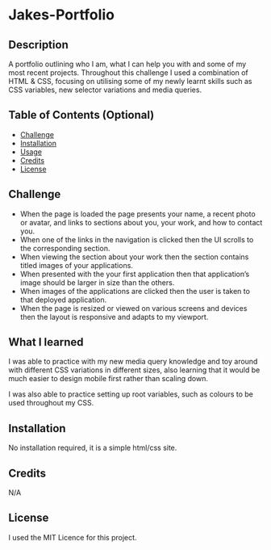 # Jakes-Portfolio


## Description 

A portfolio outlining who I am, what I can help you with and some of my most recent projects. Throughout this challenge I used a combination of HTML & CSS, focusing on utilising some of my newly learnt skills such as CSS variables, new selector variations and media queries.

## Table of Contents (Optional)

* [Challenge](#challenge)
* [Installation](#installation)
* [Usage](#usage)
* [Credits](#credits)
* [License](#license)


## Challenge

 - When the page is loaded the page presents your name, a recent photo or avatar,   and links to sections about you, your work, and how to contact you.
 - When one of the links in the navigation is clicked then the UI scrolls to the corresponding section.
 - When viewing the section about your work then the section contains titled images of your applications.
 - When presented with the your first application then that application’s image should be larger in size than the others.
 - When images of the applications are clicked then the user is taken to that deployed application.
 - When the page is resized or viewed on various screens and devices then the layout is responsive and adapts to my viewport.

## What I learned

I was able to practice with my new media query knowledge and toy around with different CSS variations in different sizes, also learning that it would be much easier to design mobile first rather than scaling down. 

I was also able to practice setting up root variables, such as colours to be used throughout my CSS.

## Installation

No installation required, it is a simple html/css site. 

## Credits

N/A 


## License

I used the MIT Licence for this project. 